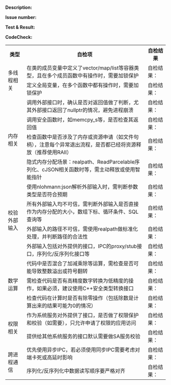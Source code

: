 **Description:**

**Issue number:**

**Test & Result:**

**CodeCheck:**
<table>
    <tr>
        <th>类型</th><th>自检项</th><th>自检结果</th>
    </tr>
    <tr>
        <td rowspan="2">多线程相关</td><td>在类的成员变量中定义了vector/map/list等容器类型，且在多个成员函数中有操作时，需要加锁保护</td><td>自检结果：</td>
    </tr>
    <tr>
        <td>定义全局变量，在多个函数中都有操作时，需要加锁保护</td><td>自检结果：</td>
    </tr>
    <tr>
        <td rowspan="4">内存相关</td><td>调用外部接口时，确认是否对返回值做了判断，尤其外部接口返回了nullptr的情况，避免进程崩溃</td><td>自检结果：</td>
    </tr>
    <tr>
        <td>调用安全函数时，如memcpy_s等，是否检查其返回值</td><td>自检结果：</td>
    </tr>
    <tr>
        <td>检查函数中是否涉及了内存或资源申请（如文件句柄），注意每个异常退出流程，是否都已经将资源释放（推荐使用RAII）</td><td>自检结果：</td>
    </tr>
    </tr>
    <tr>
        <td>隐式内存分配场景：realpath、ReadParcelable序列化、cJSON相关函数时等，需主动释放或使用智能指针</td><td>自检结果：</td>
    </tr>
    <tr>
        <td rowspan="4">校验外部输入</td><td>使用nlohmann:json解析外部输入时，需判断参数类型是否符合预期</td><td>自检结果：</td>
    </tr>
    <tr>
        <td>所有外部输入均不可信，需判断外部输入是否直接作为内存分配的大小，数组下标、循环条件、SQL查询等</td><td>自检结果：</td>
    </tr>
    <tr>
        <td>外部输入的路径不可信，需使用realpath做标准化处理，并判断路径的合法性</td><td>自检结果：</td>
    </tr>
    <tr>
        <td>外部输入包括对外提供的接口，IPC的proxy/stub接口，序列化/反序列化接口等</td><td>自检结果：</td>
    </tr>
    </tr>
    <tr>
        <td rowspan="3">数学运算</td><td>代码中是否混合了加减乘除等运算，需检查是否可能导致整数溢出或符号翻转</td><td>自检结果：</td>
    </tr>
    <tr>
        <td>需检查代码是否有高精度数字转换为低精度的操作，如果必须，建议使用C++安全类型转换接口</td><td>自检结果：</td>
    </tr>
    <tr>
        <td>检查代码在计算时是否有除零操作（包括除数是计算出来的结果可能为0的情况）</td><td>自检结果：</td>
    </tr>
    </tr>
    <tr>
        <td rowspan="2">权限相关</td><td>作为系统服务对外提供了接口，是否做了权限保护和校验（如需要），只允许申请了权限的应用访问</td><td>自检结果：</td>
    </tr>
    <tr>
        <td>提供给其他系统服务的接口默认需要做SA服务校验</td><td>自检结果：</td>
    </tr>
    <tr>
        <td rowspan="2">跨进程通信</td><td>优先使用异步IPC，若必须使用同步IPC需要考虑对端卡死或高延时影响</td><td>自检结果：</td>
    </tr>
    <tr>
        <td>序列化/反序列化中数据读写顺序要严格对齐</td><td>自检结果：</td>
    </tr>
</table>
